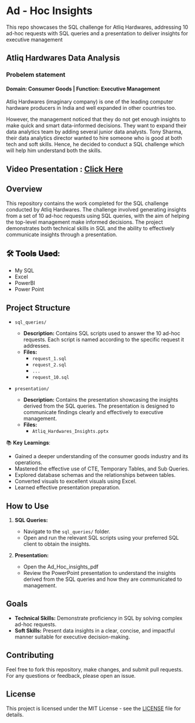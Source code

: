 # Ad - Hoc Insights
This repo showcases the SQL challenge for Atliq Hardwares, addressing 10 ad-hoc requests with SQL queries and a presentation to deliver insights for executive management

## Atliq Hardwares Data Analysis
### Probelem statement 

#### Domain:  Consumer Goods | Function: Executive Management

Atliq Hardwares (imaginary company) is one of the leading computer hardware producers in India and well expanded in other countries too.

However, the management noticed that they do not get enough insights to make quick and smart data-informed decisions. They want to expand their data analytics team by adding several junior data analysts. Tony Sharma, their data analytics director wanted to hire someone who is good at both tech and soft skills. Hence, he decided to conduct a SQL challenge which will help him understand both the skills.

## Video Presentation : [Click Here](https://www.linkedin.com/posts/pampana-gopikrishna12_dataanalytics-sql-powerbi-activity-7228958636088160256-5iWR?utm_source=share&utm_medium=member_desktop)

## Overview

This repository contains the work completed for the SQL challenge conducted by Atliq Hardwares. The challenge involved generating insights from a set of 10 ad-hoc requests using SQL queries, with the aim of helping the top-level management make informed decisions. The project demonstrates both technical skills in SQL and the ability to effectively communicate insights through a presentation.

## 🛠️ 𝐓𝐨𝐨𝐥𝐬 𝐔𝐬𝐞𝐝:

- My SQL
- Excel
- PowerBI
- Power Point

## Project Structure

- `sql_queries/`
  - **Description:** Contains SQL scripts used to answer the 10 ad-hoc requests. Each script is named according to the specific request it addresses.
  - **Files:**
    - `request_1.sql`
    - `request_2.sql`
    - `...`
    - `request_10.sql`

- `presentation/`
  - **Description:** Contains the presentation showcasing the insights derived from the SQL queries. The presentation is designed to communicate findings clearly and effectively to executive management.
  - **Files:**
    - `Atliq_Hardwares_Insights.pptx`

 📚 𝐊𝐞𝐲 𝐋𝐞𝐚𝐫𝐧𝐢𝐧𝐠𝐬:

- Gained a deeper understanding of the consumer goods industry and its operations.
- Mastered the effective use of CTE, Temporary Tables, and Sub Queries.
- Explored database schemas and the relationships between tables.
- Converted visuals to excellent visuals using Excel.
- Learned effective presentation preparation.

## How to Use

1. **SQL Queries:**
   - Navigate to the `sql_queries/` folder.
   - Open and run the relevant SQL scripts using your preferred SQL client to obtain the insights.

2. **Presentation:**
   - Open the Ad_Hoc_insights_pdf
   - Review the PowerPoint presentation to understand the insights derived from the SQL queries and how they are communicated to management.

## Goals

- **Technical Skills:** Demonstrate proficiency in SQL by solving complex ad-hoc requests.
- **Soft Skills:** Present data insights in a clear, concise, and impactful manner suitable for executive decision-making.

## Contributing

Feel free to fork this repository, make changes, and submit pull requests. For any questions or feedback, please open an issue.

## License

This project is licensed under the MIT License - see the [LICENSE](LICENSE) file for details.

